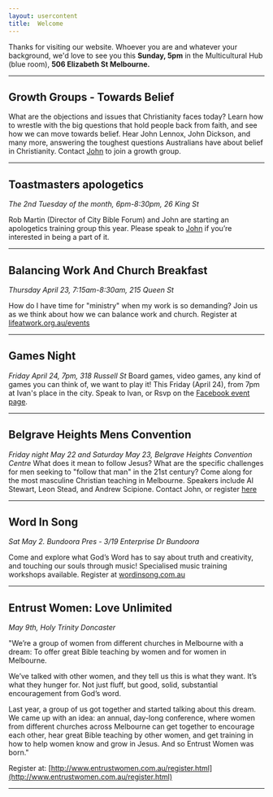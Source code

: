```yaml
---
layout: usercontent
title:  Welcome
---
```


Thanks for visiting our website. Whoever you are and whatever your background, we'd love to see you this __Sunday, 5pm__ in the Multicultural Hub (blue room), __506 Elizabeth St Melbourne.__


<div class="row2"></div>

***

## Growth Groups - Towards Belief
What are the objections and issues that Christianity faces today? Learn how to wrestle with the big questions that hold people back from faith, and see how we can move towards belief. Hear John Lennox, John Dickson, and many more, answering the toughest questions Australians have about belief in Christianity. Contact [John] to join a growth group.

***


## Toastmasters apologetics
_The 2nd Tuesday of the month, 6pm-8:30pm, 26 King St_

Rob Martin (Director of City Bible Forum) and John are starting an apologetics training group this year. Please speak to [John] if you’re interested in being a part of it.

***


## Balancing Work And Church Breakfast
_Thursday April 23, 7:15am-8:30am, 215 Queen St_

How do I have time for "ministry" when my work is so demanding? Join us as we think about how we can balance work and church. Register at [lifeatwork.org.au/events](http://lifeatwork.org.au/events)

***

## Games Night
_Friday April 24, 7pm, 318 Russell St_
Board games, video games, any kind of games you can think of, we want to play it! This Friday (April 24), from 7pm at Ivan's place in the city. Speak to Ivan, or Rsvp on the [Facebook event page](facebook.com/events/1576265732612229).

***

## Belgrave Heights Mens Convention
_Friday night May 22 and Saturday May 23, Belgrave Heights Convention Centre_
What does it mean to follow Jesus? What are the specific challenges for men seeking to "follow that man" in the 21st century? Come along for the most masculine Christian teaching in Melbourne. Speakers include Al Stewart, Leon Stead, and Andrew Scipione. Contact John, or register [here](http://www.bhc.org.au/v2/index.php?id=84)

***

## Word In Song
_Sat May 2. Bundoora Pres - 3/19 Enterprise Dr Bundoora_

Come and explore what God’s Word has to say about truth and creativity, and touching our souls through music! Specialised music training workshops available. Register at [wordinsong.com.au](http://wordinsong.com.au)

***

## Entrust Women: Love Unlimited
_May 9th, Holy Trinity Doncaster_

​​"We’re a group of women from different churches in Melbourne with a dream: To offer great Bible teaching by women and for women in Melbourne. 

We’ve talked with other women, and they tell us this is what they want. It’s what they hunger for. Not just fluff, but good, solid, substantial encouragement from God’s word.

Last year, a group of us got together and started talking about this dream. We came up with an idea: an annual, day-long conference, where women from different churches across Melbourne can get together to encourage each other, hear great Bible teaching by other women, and get training in how to help women know and grow in Jesus. And so Entrust Women was born."

Register at: [http://www.entrustwomen.com.au/register.html](http://www.entrustwomen.com.au/register.html)

***

[John]: mailto:john.david.hudson@gmail.com



